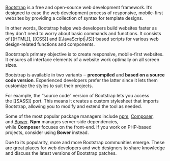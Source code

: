 [Bootstrap](https://getbootstrap.com/) is a free and open-source web development framework. It’s designed to ease the web development process of responsive, mobile-first websites by providing a collection of syntax for template designs.

In other words, Bootstrap helps web developers build websites faster as they don’t need to worry about basic commands and functions. It consists of [[HTML]], [[CSS]] and [[JavaScript|JS]]-based scripts for various web design-related functions and components.

Bootstrap’s primary objective is to create responsive, mobile-first websites. It ensures all interface elements of a website work optimally on all screen sizes.

Bootstrap is available in two variants ‒ **precompiled** and **based on a source code version**. Experienced developers prefer the latter since it lets them customize the styles to suit their projects.

For example, the “source code” version of Bootstrap lets you access the [[SASS]] port. This means it creates a custom stylesheet that imports Bootstrap, allowing you to modify and extend the tool as needed.

Some of the most popular package managers include [npm](https://www.npmjs.com/), [Composer](https://getcomposer.org/), and [Bower](https://bower.io/). **Npm** manages server-side dependencies, while **Composer** focuses on the front-end. If you work on PHP-based projects, consider using **Bower** instead.

Due to its popularity, more and more Bootstrap communities emerge. These are great places for web developers and web designers to share knowledge and discuss the latest versions of Bootstrap patches.